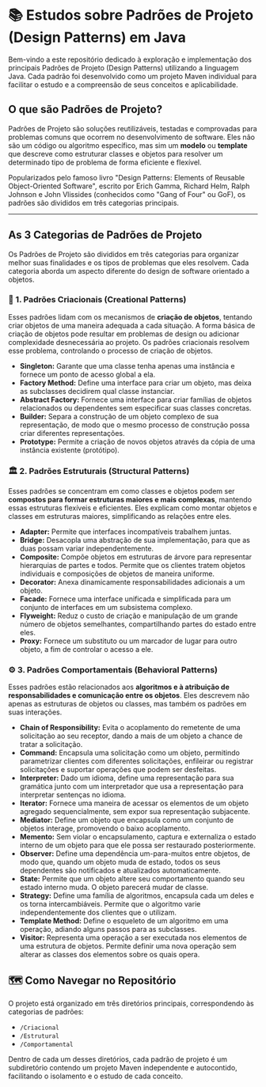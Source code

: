 # 📚 Estudos sobre Padrões de Projeto (Design Patterns) em Java

Bem-vindo a este repositório dedicado à exploração e implementação dos principais Padrões de Projeto (Design Patterns) utilizando a linguagem Java. Cada padrão foi desenvolvido como um projeto Maven individual para facilitar o estudo e a compreensão de seus conceitos e aplicabilidade.

## O que são Padrões de Projeto?

Padrões de Projeto são soluções reutilizáveis, testadas e comprovadas para problemas comuns que ocorrem no desenvolvimento de software. Eles não são um código ou algoritmo específico, mas sim um **modelo** ou **template** que descreve como estruturar classes e objetos para resolver um determinado tipo de problema de forma eficiente e flexível.

Popularizados pelo famoso livro "Design Patterns: Elements of Reusable Object-Oriented Software", escrito por Erich Gamma, Richard Helm, Ralph Johnson e John Vlissides (conhecidos como "Gang of Four" ou GoF), os padrões são divididos em três categorias principais.

---

## As 3 Categorias de Padrões de Projeto

Os Padrões de Projeto são divididos em três categorias para organizar melhor suas finalidades e os tipos de problemas que eles resolvem. Cada categoria aborda um aspecto diferente do design de software orientado a objetos.

### 📖 1. Padrões Criacionais (Creational Patterns)

Esses padrões lidam com os mecanismos de **criação de objetos**, tentando criar objetos de uma maneira adequada a cada situação. A forma básica de criação de objetos pode resultar em problemas de design ou adicionar complexidade desnecessária ao projeto. Os padrões criacionais resolvem esse problema, controlando o processo de criação de objetos.

* **Singleton:** Garante que uma classe tenha apenas uma instância e fornece um ponto de acesso global a ela.
* **Factory Method:** Define uma interface para criar um objeto, mas deixa as subclasses decidirem qual classe instanciar.
* **Abstract Factory:** Fornece uma interface para criar famílias de objetos relacionados ou dependentes sem especificar suas classes concretas.
* **Builder:** Separa a construção de um objeto complexo de sua representação, de modo que o mesmo processo de construção possa criar diferentes representações.
* **Prototype:** Permite a criação de novos objetos através da cópia de uma instância existente (protótipo).

### 🏛️ 2. Padrões Estruturais (Structural Patterns)

Esses padrões se concentram em como classes e objetos podem ser **compostos para formar estruturas maiores e mais complexas**, mantendo essas estruturas flexíveis e eficientes. Eles explicam como montar objetos e classes em estruturas maiores, simplificando as relações entre eles.

* **Adapter:** Permite que interfaces incompatíveis trabalhem juntas.
* **Bridge:** Desacopla uma abstração de sua implementação, para que as duas possam variar independentemente.
* **Composite:** Compõe objetos em estruturas de árvore para representar hierarquias de partes e todos. Permite que os clientes tratem objetos individuais e composições de objetos de maneira uniforme.
* **Decorator:** Anexa dinamicamente responsabilidades adicionais a um objeto.
* **Facade:** Fornece uma interface unificada e simplificada para um conjunto de interfaces em um subsistema complexo.
* **Flyweight:** Reduz o custo de criação e manipulação de um grande número de objetos semelhantes, compartilhando partes do estado entre eles.
* **Proxy:** Fornece um substituto ou um marcador de lugar para outro objeto, a fim de controlar o acesso a ele.

### ⚙️ 3. Padrões Comportamentais (Behavioral Patterns)

Esses padrões estão relacionados aos **algoritmos e à atribuição de responsabilidades e comunicação entre os objetos**. Eles descrevem não apenas as estruturas de objetos ou classes, mas também os padrões em suas interações.

* **Chain of Responsibility:** Evita o acoplamento do remetente de uma solicitação ao seu receptor, dando a mais de um objeto a chance de tratar a solicitação.
* **Command:** Encapsula uma solicitação como um objeto, permitindo parametrizar clientes com diferentes solicitações, enfileirar ou registrar solicitações e suportar operações que podem ser desfeitas.
* **Interpreter:** Dado um idioma, define uma representação para sua gramática junto com um interpretador que usa a representação para interpretar sentenças no idioma.
* **Iterator:** Fornece uma maneira de acessar os elementos de um objeto agregado sequencialmente, sem expor sua representação subjacente.
* **Mediator:** Define um objeto que encapsula como um conjunto de objetos interage, promovendo o baixo acoplamento.
* **Memento:** Sem violar o encapsulamento, captura e externaliza o estado interno de um objeto para que ele possa ser restaurado posteriormente.
* **Observer:** Define uma dependência um-para-muitos entre objetos, de modo que, quando um objeto muda de estado, todos os seus dependentes são notificados e atualizados automaticamente.
* **State:** Permite que um objeto altere seu comportamento quando seu estado interno muda. O objeto parecerá mudar de classe.
* **Strategy:** Define uma família de algoritmos, encapsula cada um deles e os torna intercambiáveis. Permite que o algoritmo varie independentemente dos clientes que o utilizam.
* **Template Method:** Define o esqueleto de um algoritmo em uma operação, adiando alguns passos para as subclasses.
* **Visitor:** Representa uma operação a ser executada nos elementos de uma estrutura de objetos. Permite definir uma nova operação sem alterar as classes dos elementos sobre os quais opera.

## 🗺️ Como Navegar no Repositório

O projeto está organizado em três diretórios principais, correspondendo às categorias de padrões:

-   `/Criacional`
-   `/Estrutural`
-   `/Comportamental`

Dentro de cada um desses diretórios, cada padrão de projeto é um subdiretório contendo um projeto Maven independente e autocontido, facilitando o isolamento e o estudo de cada conceito.
